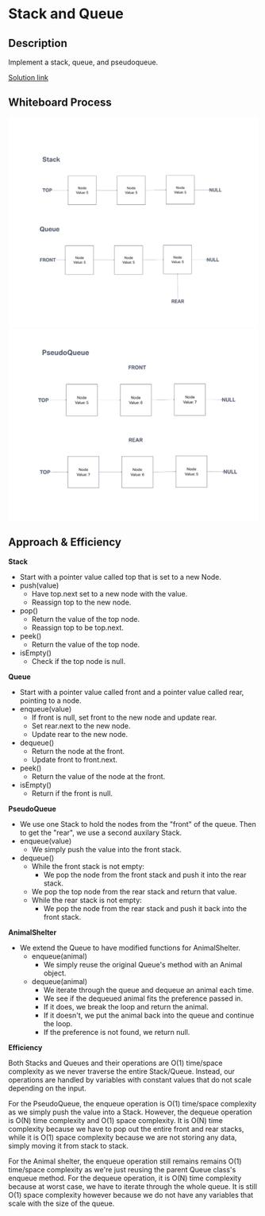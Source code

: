 # Stack and Queue
## Description
Implement a stack, queue, and pseudoqueue.

[Solution link](./stack-and-queue.js)

## Whiteboard Process
![image](./Whiteboard.png)
![image](./Whiteboard2.png)

## Approach & Efficiency

**Stack**
* Start with a pointer value called top that is set to a new Node.
* push(value)
  * Have top.next set to a new node with the value.
  * Reassign top to the new node.
* pop()
  * Return the value of the top node.
  * Reassign top to be top.next.
* peek()
  * Return the value of the top node.
* isEmpty()
  * Check if the top node is null.

**Queue**
* Start with a pointer value called front and a pointer value called rear, pointing to a node.
* enqueue(value)
  * If front is null, set front to the new node and update rear.
  * Set rear.next to the new node.
  * Update rear to the new node.
* dequeue()
  * Return the node at the front.
  * Update front to front.next.
* peek()
  * Return the value of the node at the front.
* isEmpty()
  * Return if the front is null.

**PseudoQueue**
* We use one Stack to hold the nodes from the "front" of the queue. Then to get the "rear", we use a second auxilary Stack.
* enqueue(value)
  * We simply push the value into the front stack.
* dequeue()
  * While the front stack is not empty:
    * We pop the node from the front stack and push it into the rear stack.
  * We pop the top node from the rear stack and return that value.
  * While the rear stack is not empty:
    * We pop the node from the rear stack and push it back into the front stack.

**AnimalShelter**
* We extend the Queue to have modified functions for AnimalShelter.
  * enqueue(animal)
    * We simply reuse the original Queue's method with an Animal object.
  * dequeue(animal)
    * We iterate through the queue and dequeue an animal each time.
    * We see if the dequeued animal fits the preference passed in.
    * If it does, we break the loop and return the animal.
    * If it doesn't, we put the animal back into the queue and continue the loop.
    * If the preference is not found, we return null.

**Efficiency**

Both Stacks and Queues and their operations are O(1) time/space complexity as we never traverse the entire Stack/Queue. Instead, our operations are handled by variables with constant values that do not scale depending on the input.

For the PseudoQueue, the enqueue operation is O(1) time/space complexity as we simply push the value into a Stack. However, the dequeue operation is O(N) time complexity and O(1) space complexity. It is O(N) time complexity because we have to pop out the entire front and rear stacks, while it is O(1) space complexity because we are not storing any data, simply moving it from stack to stack.

For the Animal shelter, the enqueue operation still remains remains O(1) time/space complexity as we're just reusing the parent Queue class's enqueue method. For the dequeue operation, it is O(N) time complexity because at worst case, we have to iterate through the whole queue. It is still O(1) space complexity however because we do not have any variables that scale with the size of the queue.
